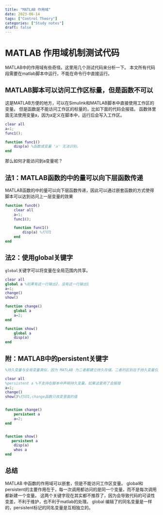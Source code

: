 ```yaml
---
title: "MATLAB 作用域"
date: 2023-06-14
tags: ["Control Theory"]
categories: ["Study notes"]
draft: false
---
```


# MATLAB 作用域机制测试代码

MATLAB中的作用域有些奇怪。这里用几个测试代码来分析一下。
本文所有代码段需要在matlab脚本中运行，不能在命令行中直接运行。

## MATLAB脚本可以访问工作区标量，但是函数不可以

这是MATLAB方便的地方，可以在Simulink和MATLAB脚本中直接使用工作区的变量。
但是函数是不能访问工作区的标量的，比如下面的代码会报错。
函数体里面无法使用变量a，因为a定义在脚本中，运行后会写入工作区。


```MATLAB
clear all
a=1;
func1();

function func1()
    disp(a) %函数或变量 'a' 无法识别。
end
```

那么如何才能访问到a变量呢？

## 法1：MATLAB函数的中的量可以向下层函数传递

MATLAB函数的中的量可以向下层函数传递，因此可以通过嵌套函数的方式使得脚本可以达到访问上一层变量的效果

```MATLAB
function func0()
    clear all
    a=1;
    func1();

    function func1()
        disp(a) %打印1
    end
end
```

## 法2：使用global关键字

`global`关键字可以将变量在全局范围内共享。

```MATLAB
clear all
global a %如果有这一行输出2，没有这一行输出1
a=1;
change()
show() 

function change()
    global a
    a=2;
end

function show()
    global a
    disp(a)
end
```

## 附：MATLAB中的persistent关键字


```MATLAB
%持久变量与全局变量类似，因为 MATLAB 为二者都建立持久存储。二者的区别在于持久变量仅为声明它们的函数所知晓。因此，MATLAB 命令行或其他函数中的代码不能更改持久变量。

clear all
%persistent a %不支持在脚本中声明持久变量。如果这里用了会报错
a=1;
change()
show()%打印1,change函数只改变里面的值


function change()
    persistent a
    a=2;
end


function show()
   persistent a
    disp(a)
    whos a
end
```

## 总结

MATLAB 中函数的作用域可以嵌套，但是不能访问工作区变量。
global和persistent的主要作用在于，每一次调用都访问的是同一个变量，而不是每次调用都新建一个变量。
这两个关键字现在其实都不推荐了，因为会导致代码的可读性变差，不利于维护，也不利于matlab的处理。
global 编辑了的同名变量是一样的，persistent标记的同名变量是互相独立的。
